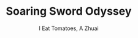 --- 
slug: "soaring-sword-odyssey"
title: "Soaring Sword Odyssey"
publishdate: "2019-01-10"
src: "https://365manga.net/manga/soaring-sword-odyssey"
author: "I Eat Tomatoes, A Zhuai"
image: "https://data.365manga.net/images/thumbnails/32513-soaring-sword-odyssey.jpg"
tags: ["Action","Adventure","Fantasy","Martial arts","Romance","Shounen","Shounen ai"]
chapters: ["Chapter 4 ","Chapter 3 ","Chapter 2 ","Chapter 1"]
chapterlinks: ["https://365manga.net/soaring-sword-odyssey/chapter-4.html","https://365manga.net/soaring-sword-odyssey/chapter-3.html","https://365manga.net/soaring-sword-odyssey/chapter-2.html","https://365manga.net/soaring-sword-odyssey/chapter-1.html"]
description: "In this world exists demon spirits, river deities, and cultivators who seek for eternal youth. Through their mystic eye, cultivators can sense these supernatural beings. They cultivate their flying swords to slay enemies from thousands of miles away. With abilities attained through refinement, the second young master of the Qin manor, 'Qin Yun' is one of those cultivators."
---